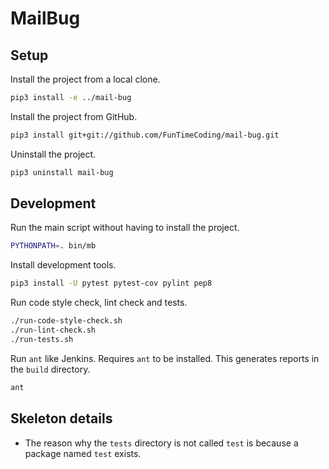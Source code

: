 # MailBug


## Setup

Install the project from a local clone.

```sh
pip3 install -e ../mail-bug
```

Install the project from GitHub.

```sh
pip3 install git+git://github.com/FunTimeCoding/mail-bug.git
```

Uninstall the project.

```sh
pip3 uninstall mail-bug
```


## Development

Run the main script without having to install the project.

```sh
PYTHONPATH=. bin/mb
```

Install development tools.

```sh
pip3 install -U pytest pytest-cov pylint pep8
```

Run code style check, lint check and tests.

```sh
./run-code-style-check.sh
./run-lint-check.sh
./run-tests.sh
```

Run `ant` like Jenkins. Requires `ant` to be installed. This generates reports in the `build` directory.

```sh
ant
```


## Skeleton details

* The reason why the `tests` directory is not called `test` is because a package named `test` exists.
